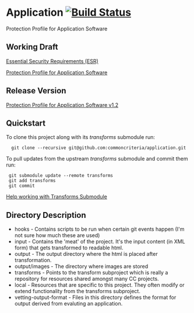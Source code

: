 Application [![Build Status](https://jenkins-criteria.rhcloud.com/buildStatus/icon?job=protection-profiles/application)](https://jenkins-criteria.rhcloud.com/job/protection-profiles/application)
===========

Protection Profile for Application Software


## Working Draft
[Essential Security Requirements (ESR)](http://common-criteria.rhcloud.com/application/output/application-esr.html)

[Protection Profile for Application Software](http://common-criteria.rhcloud.com/application/output/application-release.html)

## Release Version
[Protection Profile for Application Software v1.2](https://www.niap-ccevs.org/Profile/Info.cfm?id=394)

## Quickstart
To clone this project along with its _transforms_ submodule run:

````
  git clone --recursive git@github.com:commoncriteria/application.git
````
To pull updates from the upstream _transforms_ submodule and commit them run:
````
 git submodule update --remote transforms
 git add transforms
 git commit
````

[Help working with Transforms Submodule](https://github.com/commoncriteria/transforms/wiki/Working-with-Transforms-as-a-Submodule)

## Directory Description
* hooks - Contains scripts to be run when certain git events happen (I'm not sure how much these are used)
* input - Contains the 'meat' of the project. It's the input content (in XML form) that gets transformed to readable html.
* output - The output directory where the html is placed after transformation.
* output/images - The directory where images are stored
* transforms - Points to the transform subproject which is really a repository for resources shared amongst many CC projects.
* local - Resources that are specific to this project. They often modify or extend functionality from the transforms subproject.
* vetting-output-format - Files in this directory defines the format for output derived from evaluting an application.
